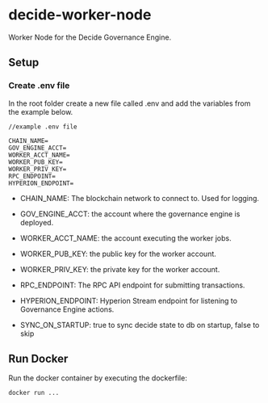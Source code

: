 # decide-worker-node
Worker Node for the Decide Governance Engine.

## Setup

### Create .env file

In the root folder create a new file called .env and add the variables from the example below.

```
//example .env file

CHAIN_NAME=
GOV_ENGINE_ACCT=
WORKER_ACCT_NAME=
WORKER_PUB_KEY=
WORKER_PRIV_KEY=
RPC_ENDPOINT=
HYPERION_ENDPOINT=
```

- CHAIN_NAME: The blockchain network to connect to. Used for logging.

- GOV_ENGINE_ACCT: the account where the governance engine is deployed.

- WORKER_ACCT_NAME: the account executing the worker jobs.

- WORKER_PUB_KEY: the public key for the worker account.

- WORKER_PRIV_KEY: the private key for the worker account.

- RPC_ENDPOINT: The RPC API endpoint for submitting transactions.

- HYPERION_ENDPOINT: Hyperion Stream endpoint for listening to Governance Engine actions.

- SYNC_ON_STARTUP: true to sync decide state to db on startup, false to skip

## Run Docker

Run the docker container by executing the dockerfile:

`docker run ...`